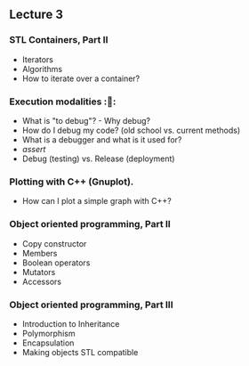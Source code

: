 ## Lecture 3 

### STL Containers, Part II
- Iterators
- Algorithms
- How to iterate over a container?

### Execution modalities ::bug::
- What is "to debug"? - Why debug? 
- How do I debug my code? (old school vs. current methods)
- What is a debugger and what is it used for?
- *assert*
- Debug (testing) vs. Release (deployment)

### Plotting with C++ (Gnuplot). 
- How can I plot a simple graph with C++?

### Object oriented programming, Part II
- Copy constructor
- Members
- Boolean operators
- Mutators
- Accessors

### Object oriented programming, Part III
- Introduction to Inheritance
- Polymorphism 
- Encapsulation 
- Making objects STL compatible




